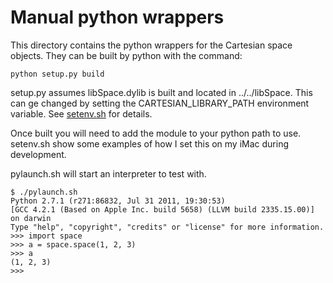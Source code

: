 # Manual python wrappers

This directory contains the python wrappers for the Cartesian space objects.
They can be built by python with the command:

    python setup.py build

setup.py assumes libSpace.dylib is built and located in ../../libSpace.
This can ge changed by setting the CARTESIAN_LIBRARY_PATH environment
variable. See [setenv.sh](setenv.sh) for details.

Once built you will need to add the module to your python path to use.
setenv.sh show some examples of how I set this on my iMac during
development.

pylaunch.sh will start an interpreter to test with.

    $ ./pylaunch.sh
    Python 2.7.1 (r271:86832, Jul 31 2011, 19:30:53)
    [GCC 4.2.1 (Based on Apple Inc. build 5658) (LLVM build 2335.15.00)] on darwin
    Type "help", "copyright", "credits" or "license" for more information.
    >>> import space
    >>> a = space.space(1, 2, 3)
    >>> a
    (1, 2, 3)
    >>>

